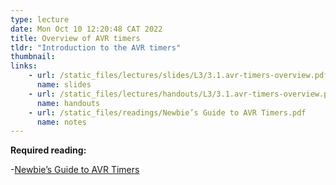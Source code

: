```yaml
---
type: lecture
date: Mon Oct 10 12:20:48 CAT 2022
title: Overview of AVR timers
tldr: "Introduction to the AVR timers"
thumbnail: 
links: 
    - url: /static_files/lectures/slides/L3/3.1.avr-timers-overview.pdf
      name: slides
    - url: /static_files/lectures/handouts/L3/3.1.avr-timers-overview.pdf
      name: handouts
    - url: /static_files/readings/Newbie’s Guide to AVR Timers.pdf
      name: notes
---
```

**Required reading:**
 
-[Newbie’s Guide to AVR Timers](http://fabacademy.org/archives/2015/eu/students/gunnarsson.thorarinn_b.b/docs/d7/Timers.pdf)



